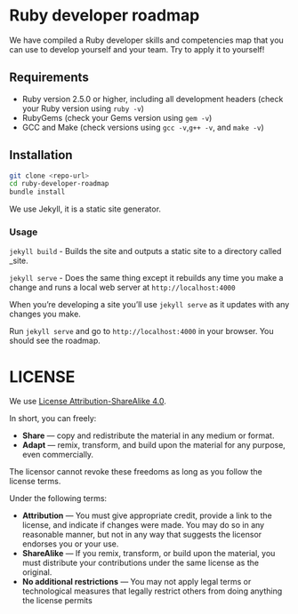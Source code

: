 # Ruby developer roadmap

We have compiled a Ruby developer skills and competencies map that you can use to develop yourself and your team.
Try to apply it to yourself!

## Requirements
  - Ruby version 2.5.0 or higher, including all development headers (check your Ruby version using `ruby -v`)
  - RubyGems (check your Gems version using `gem -v`)
  - GCC and Make (check versions using `gcc -v`,`g++ -v`, and `make -v`)

## Installation

```bash
git clone <repo-url>
cd ruby-developer-roadmap
bundle install
```

We use Jekyll, it is a static site generator.

### Usage

`jekyll build` - Builds the site and outputs a static site to a directory called _site.

`jekyll serve` - Does the same thing except it rebuilds any time you make a change and runs a local web server at `http://localhost:4000`

When you’re developing a site you’ll use `jekyll serve` as it updates with any changes you make.

Run `jekyll serve` and go to `http://localhost:4000` in your browser. You should see the roadmap.


# LICENSE
We use [License Attribution-ShareAlike 4.0](LICENSE.md). 

In short, you can freely:
  - **Share** — copy and redistribute the material in any medium or format.
  - **Adapt** — remix, transform, and build upon the material for any purpose, even commercially.
  
The licensor cannot revoke these freedoms as long as you follow the license terms.

Under the following terms:
  - **Attribution** — You must give appropriate credit, provide a link to the license, and indicate if changes were made. You may do so in any reasonable manner, but not in any way that suggests the licensor endorses you or your use.
  - **ShareAlike** — If you remix, transform, or build upon the material, you must distribute your contributions under the same license as the original.
  - **No additional restrictions** — You may not apply legal terms or technological measures that legally restrict others from doing anything the license permits


